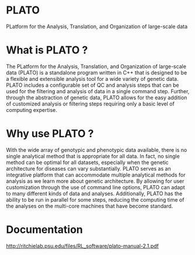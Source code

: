 # PLATO
 PLatform for the Analysis, Translation, and Organization of large-scale data

# What is PLATO ?

The PLatform for the Analysis, Translation, and Organization of large-scale data (PLATO) is a standalone program written in C++ that is designed to be a flexible and extensible analysis tool for a wide variety of genetic data. PLATO includes a configurable set of QC and analysis steps that can be used for the filtering and analysis of data in a single command step. Further, through the abstraction of genetic data, PLATO allows for the easy addition of customized analysis or filtering steps requiring only a basic level of computing expertise.

# Why use PLATO ?

With the wide array of genotypic and phenotypic data available, there is no single analytical method that is appropriate for all data. In fact, no single method can be optimal for all datasets, especially when the genetic architecture for diseases can vary substantially. PLATO serves as an integrative platform that can accommodate multiple analytical methods for analysis as we learn more about genetic architecture. By allowing for user customization through the use of command line options, PLATO can adapt to many different kinds of data and analyses. Additionally, PLATO has the ability to be run in parallel for some steps, reducing the computing time of the analyses on the multi-core machines that have become standard.


# Documentation

http://ritchielab.psu.edu/files/RL_software/plato-manual-2.1.pdf

